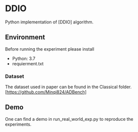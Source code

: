 # DDIO

 Python implementation of [DDIO] algorithm. 


## Environment

Before running the experiment please install 
- Python: 3.7
- requierment.txt

###  Dataset
The  dataset used in paper can be found in the  Classical folder. [https://github.com/Minqi824/ADBench]


## Demo

One can find a demo in run_real_world_exp.py to reproduce the experiments.

